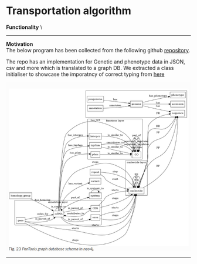 # Transportation algorithm
**Functionality** \

****


**Motivation** \
The below program has been collected from the following github [repository](https://github.com/phenopolis/pheno4j/blob/master/src/main/java/com/graph/db/domain/output/GeneticVariantOutput.java).

The repo has an implementation for Genetic and phenotype data in JSON, csv and more which is translated to a graph DB. We extracted a class initialiser to showcase the imporatncy of correct typing from [here](https://github.com/phenopolis/pheno4j/blob/master/src/main/java/com/graph/db/domain/output/GeneticVariantOutput.java)


![Sample code](../../../../../docs/media/benchmarks/P4/full_schema.png)


****
